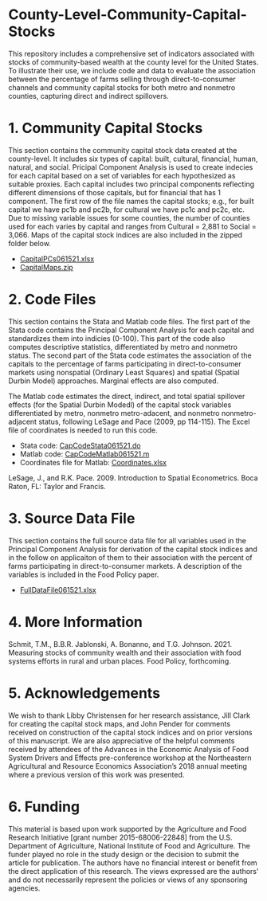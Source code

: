 # County-Level-Community-Capital-Stocks
This repository includes a comprehensive set of indicators associated with stocks of community-based wealth at the county level for the United States. To illustrate their use, we include code and data to evaluate the association between the percentage of farms selling through direct-to-consumer channels and community capital stocks for both metro and nonmetro counties, capturing direct and indirect spillovers.


# 1. Community Capital Stocks
This section contains the community capital stock data created at the county-level.  It includes six types of capital: built, cultural, financial, human, natural, and social. Pricipal Component Analysis is used to create indecies for each capital based on a set of variables for each hypothesized as suitable proxies. Each capital includes two principal components reflecting different dimensions of those capitals, but for financial that has 1 component. The first row of the file names the capital stocks; e.g., for built capital we have pc1b and pc2b, for cultural we have pc1c and pc2c, etc. Due to missing variable issues for some counties, the number of counties used for each varies by capital and ranges from Cultural = 2,881 to Social = 3,066. Maps of the capital stock indices are also included in the zipped folder below.

- [CapitalPCs061521.xlsx](https://github.com/schmi-ny/County-Level-Community-Capital-Stocks/blob/main/CapitalPCs061521.xlsx)
- [CapitalMaps.zip](https://github.com/schmi-ny/County-Level-Community-Capital-Stocks/blob/main/CapitalMaps.zip)

# 2. Code Files
This section contains the Stata and Matlab code files. The first part of the Stata code contains the Principal Component Analysis for each capital and standardizes them into indicies (0-100). This part of the code also computes descriptive statistics, differentiated by metro and nonmetro status. The second part of the Stata code estimates the association of the capitals to the percentage of farms participating in direct-to-consumer markets using nonspatial (Ordinary Least Squares) and spatial (Spatial Durbin Model) approaches. Marginal effects are also computed. 

The Matlab code estimates the direct, indirect, and total spatial spillover effects (for the Spatial Durbin Modedl) of the capital stock variables differentiated by metro, nonmetro metro-adacent, and nonmetro nonmetro-adjacent status, following LeSage and Pace (2009, pp 114-115). The Excel file of coordinates is needed to run this code.

- Stata code: [CapCodeStata061521.do](https://github.com/schmi-ny/County-Level-Community-Capital-Stocks/blob/main/CapCodeStata061521.do)
- Matlab code: [CapCodeMatlab061521.m](https://github.com/schmi-ny/County-Level-Community-Capital-Stocks/blob/main/CapCodeMatlab061521.m)
- Coordinates file for Matlab: [Coordinates.xlsx](https://github.com/schmi-ny/County-Level-Community-Capital-Stocks/blob/main/Coordinates.xlsx)

LeSage, J., and R.K. Pace. 2009. Introduction to Spatial Econometrics. Boca Raton, FL: Taylor and Francis.

# 3. Source Data File
This section contains the full source data file for all variables used in the Principal Component Analysis for derivation of the capital stock indices and in the follow on applicaiton of them to their association with the percent of farms participating in direct-to-consumer markets. A description of the variables is included in the Food Policy paper.  

- [FullDataFile061521.xlsx](https://github.com/schmi-ny/County-Level-Community-Capital-Stocks/blob/main/FullDataFile061521.xlsx)

# 4. More Information
Schmit, T.M., B.B.R. Jablonski, A. Bonanno, and T.G. Johnson. 2021. Measuring stocks of community wealth and their association with food systems efforts in rural and urban places. Food Policy, forthcoming.

# 5. Acknowledgements 
We wish to thank Libby Christensen for her research assistance, Jill Clark for creating the capital stock maps, and John Pender for comments received on construction of the capital stock indices and on prior versions of this manuscript. We are also appreciative of the helpful comments received by attendees of the Advances in the Economic Analysis of Food System Drivers and Effects pre-conference workshop at the Northeastern Agricultural and Resource Economics Association’s 2018 annual meeting where a previous version of this work was presented.

# 6. Funding
This material is based upon work supported by the Agriculture and Food Research Initiative [grant number 2015-68006-22848] from the U.S. Department of Agriculture, National Institute of Food and Agriculture. The funder played no role in the study design or the decision to submit the article for publication. The authors have no financial interest or benefit from the direct application of this research. The views expressed are the authors’ and do not necessarily represent the policies or views of any sponsoring agencies.
